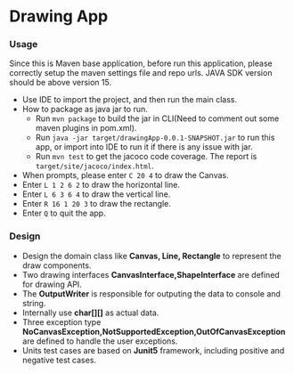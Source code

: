 # Drawing App

### Usage
Since this is Maven base application, before run this application, please correctly setup 
the maven settings file and repo urls. JAVA SDK version should be above version 15.
* Use IDE to import the project, and then run the main class.
* How to package as java jar to run.
  - Run `mvn package` to build the jar in CLI(Need to comment out some maven plugins in pom.xml).
  - Run `java -jar target/drawingApp-0.0.1-SNAPSHOT.jar` to run this app, or import into IDE to run it if there is any issue with jar.
  - Run `mvn test` to get the jacoco code coverage. The report is `target/site/jacoco/index.html`.
* When prompts, please enter `C 20 4` to draw the Canvas.
* Enter `L 1 2 6 2` to draw the horizontal line.
* Enter `L 6 3 6 4` to draw the vertical line.
* Enter `R 16 1 20 3` to draw the rectangle.
* Enter `Q` to quit the app.

### Design
* Design the domain class like **Canvas, Line, Rectangle** to represent the draw components.
* Two drawing interfaces **CanvasInterface,ShapeInterface** are defined for drawing API.
* The **OutputWriter** is responsible for outputing the data to console and string.
* Internally use **char[][]** as actual data.
* Three exception type **NoCanvasException,NotSupportedException,OutOfCanvasException** are defined to handle the user exceptions.
* Units test cases are based on **Junit5** framework, including positive and negative test cases.




